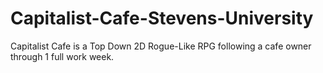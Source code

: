 # Capitalist-Cafe-Stevens-University
Capitalist Cafe is a Top Down 2D Rogue-Like RPG following a cafe owner through 1 full work week.
